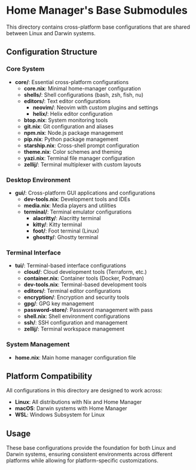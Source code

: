 # Home Manager's Base Submodules

This directory contains cross-platform base configurations that are shared between Linux and Darwin
systems.

## Configuration Structure

### Core System

- **core/**: Essential cross-platform configurations
  - **core.nix**: Minimal home-manager configuration
  - **shells/**: Shell configurations (bash, zsh, fish, nu)
  - **editors/**: Text editor configurations
    - **neovim/**: Neovim with custom plugins and settings
    - **helix/**: Helix editor configuration
  - **btop.nix**: System monitoring tools
  - **git.nix**: Git configuration and aliases
  - **npm.nix**: Node.js package management
  - **pip.nix**: Python package management
  - **starship.nix**: Cross-shell prompt configuration
  - **theme.nix**: Color schemes and theming
  - **yazi.nix**: Terminal file manager configuration
  - **zellij/**: Terminal multiplexer with custom layouts

### Desktop Environment

- **gui/**: Cross-platform GUI applications and configurations
  - **dev-tools.nix**: Development tools and IDEs
  - **media.nix**: Media players and utilities
  - **terminal/**: Terminal emulator configurations
    - **alacritty/**: Alacritty terminal
    - **kitty/**: Kitty terminal
    - **foot/**: Foot terminal (Linux)
    - **ghostty/**: Ghostty terminal

### Terminal Interface

- **tui/**: Terminal-based interface configurations
  - **cloud/**: Cloud development tools (Terraform, etc.)
  - **container.nix**: Container tools (Docker, Podman)
  - **dev-tools.nix**: Terminal-based development tools
  - **editors/**: Terminal editor configurations
  - **encryption/**: Encryption and security tools
  - **gpg/**: GPG key management
  - **password-store/**: Password management with pass
  - **shell.nix**: Shell environment configurations
  - **ssh/**: SSH configuration and management
  - **zellij/**: Terminal workspace management

### System Management

- **home.nix**: Main home manager configuration file

## Platform Compatibility

All configurations in this directory are designed to work across:

- **Linux**: All distributions with Nix and Home Manager
- **macOS**: Darwin systems with Home Manager
- **WSL**: Windows Subsystem for Linux

## Usage

These base configurations provide the foundation for both Linux and Darwin systems, ensuring
consistent environments across different platforms while allowing for platform-specific
customizations.
